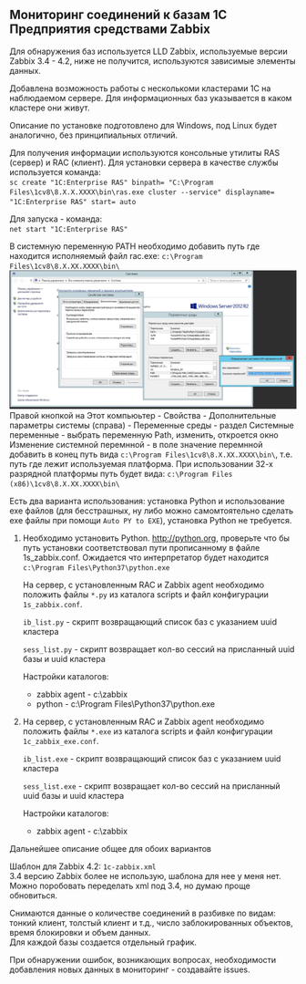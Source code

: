 ## Мониторинг соединений к базам 1С Предприятия средствами Zabbix

Для обнаружения баз используется LLD Zabbix, используемые версии Zabbix 3.4 - 4.2, ниже не получится, используются зависимые элементы данных.

Добавлена возможность работы с несколькоми кластерами 1С на наблюдаемом сервере. Для информационных баз указывается в каком кластере они живут.

Описание по установке подготовлено для Windows, под Linux будет аналогично, без принципиальных отличий.

Для получения информации используются консольные утилиты RAS (сервер) и RAC (клиент).
Для установки сервера в качестве службы используется команда:  
`sc create "1C:Enterprise RAS" binpath= "C:\Program Files\1cv8\8.Х.Х.ХХХХ\bin\ras.exe cluster --service" displayname= "1C:Enterprise RAS" start= auto` 

Для запуска - команда:  
`net start "1C:Enterprise RAS"`

В системную переменную PATH необходимо добавить путь где находится исполняемый файл rac.exe: `c:\Program Files\1cv8\8.X.XX.XXXX\bin\`  
![set path](/set_path.JPG?raw=true)
Правой кнопкой на Этот компьюьтер - Свойства - Дополнительные параметры системы (справа) - Переменные среды - раздел Системные переменные - выбрать переменную Path, изменить, откроется окно Изменение системной перемнной - в поле значение перемнной добавить в конец путь вида `c:\Program Files\1cv8\8.X.XX.XXXX\bin\`, т.е. путь где лежит используемая платформа.
При использовании 32-х разрядной платформы путь будет вида: `c:\Program Files (x86)\1cv8\8.X.XX.XXXX\bin\`

Есть два варианта использования: установка Python и использование exe файлов (для бесстрашных, ну либо можно самомтоятельно сделать exe файлы при помощи `Auto PY to EXE`), установка Python не требуется.

1. Необходимо установить Python. http://python.org, проверьте что бы путь установки соответствовал пути прописанному в файле 1s_zabbix.conf. Ожидается что интерпретатор будет находится `c:\Program Files\Python37\python.exe` 

    На сервер, с установленным RAC и Zabbix agent необходимо положить файлы `*.py` из каталога scripts и файл конфигурации `1s_zabbix.conf`.

    `ib_list.py` - скрипт возвращающий список баз с указанием uuid кластера 
    
    `sess_list.py` - скрипт возвращает кол-во сессий на присланный uuid базы и uuid кластера

    Настройки каталогов:
    - zabbix agent - c:\zabbix
    - python - c:\Program Files\Python37\python.exe
    
2. На сервер, с установленным RAC и Zabbix agent необходимо положить файлы `*.exe` из каталога scripts и файл конфигурации `1с_zabbix_exe.conf`.

    `ib_list.exe` - скрипт возвращающий список баз с указанием uuid кластера 
    
    `sess_list.exe` - скрипт возвращает кол-во сессий на присланный uuid базы и uuid кластера

    Настройки каталогов:
    - zabbix agent - c:\zabbix
    
Дальнейшее описание общее для обоих вариантов

Шаблон для Zabbix 4.2: `1c-zabbix.xml`  
3.4 версию Zabbix более не использую, шаблона для нее у меня нет. Можно поробовать переделать xml под 3.4, но думаю проще обновиться.

Снимаются данные о количестве соединений в разбивке по видам: тонкий клиент, толстый клиент и т.д., число заблокированных объектов, время блокировки и объем данных.  
Для каждой базы создается отдельный график.

При обнаружении ошибок, возникающих вопросах, необходимости добавления новых данных в мониторинг - создавайте issues.
